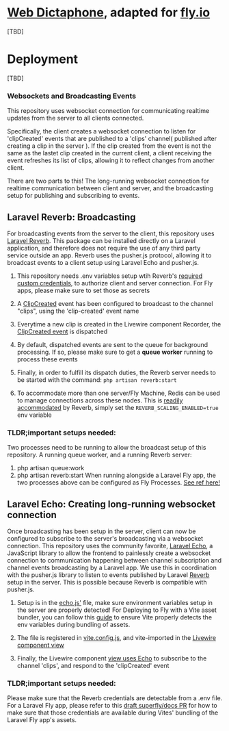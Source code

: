 # [Web Dictaphone](http://todomvc.com), adapted for [fly.io](https://fly.io/)

[TBD]

# Deployment

[TBD]



### Websockets and Broadcasting Events

This repository uses websocket connection for communicating realtime updates from the server to all clients connected.

Specifically, the client creates a websocket connection to listen for 'clipCreated' events that are published to a 'clips' channel( published after creating a clip in the server ). If the clip created from the event is not the same as the lastet clip created in the current client, a client receiving the event refreshes its list of clips, allowing it to reflect changes from another client.

There are two parts to this! The long-running websocket connection for realtime communication between client and server, and the broadcasting setup for publishing and subscribing to events. 


## Laravel Reverb: Broadcasting

For broadcasting events from the server to the client, this repository uses [Laravel Reverb](https://laravel.com/docs/11.x/broadcasting#reverb). This package can be installed directly on a Laravel application, and therefore does not require the use of any third party service outside an app. Reverb uses the pusher.js protocol, allowing it to broadcast events to a client setup using Laravel Echo and pusher.js.

1. This repository needs .env variables setup wtih Reverb's [required custom credentials](https://laravel.com/docs/11.x/reverb#application-credentials), to authorize client and server connection. For Fly apps, please make sure to set those as secrets

2. A [ClipCreated](https://github.com/fly-apps/laravel-dictaphone/blob/master/app/Events/ClipCreated.php) event has been configured to broadcast to the channel "clips", using the 'clip-created' event name 

3. Everytime a new clip is created in the Livewire component Recorder, the [ClipCreated event](https://github.com/fly-apps/laravel-dictaphone/blob/master/app/Livewire/Recorder.php#L68) is dispatched

4. By default, dispatched events are sent to the queue for background processing. If so, please make sure to get a **queue worker** running to process these events

5. Finally, in order to fulfill its dispatch duties, the Reverb server needs to be started with the command: `php artisan reverb:start`

6. To accommodate more than one server/Fly Machine, Redis can be used to manage connections across these nodes. This is [readily accommodated](https://laravel.com/docs/11.x/reverb#scaling) by Reverb, simply set the `REVERB_SCALING_ENABLED=true` env variable


### TLDR;important setups needed:

Two processes need to be running to allow the broadcast setup of this repository. A running queue worker, and a running Reverb server:
1. php artisan queue:work   
2. php artisan reverb:start 
When running alongside a Laravel Fly app, the two processes above can be configured as Fly Processes. [See ref here!](https://fly.io/docs/laravel/the-basics/cron-and-queues/#queue-worker)

## Laravel Echo: Creating long-running websocket connection

Once broadcasting has been setup in the server, client can now be configured to subscribe to the server's broadcasting via a websocket connection. This repository uses the community favorite, [Laravel Echo](https://github.com/laravel/echo), a JavaScript library to allow the frontend to painlessly create a websocket connection to communication happening between channel subscription and channel events broadcasting by a Laravel app. We use this in coordination with the pusher.js library to listen to events published by Laravel  [Reverb](https://laravel.com/docs/11.x/broadcasting#client-reverb) setup in the server. This is possible because Reverb is compatible with pusher.js.

1. Setup is in the [echo.js'](https://github.com/fly-apps/laravel-dictaphone/blob/master/resources/js/echo.js) file, make sure environment variables setup in the server are properly detected! For Deploying to Fly with a Vite asset bundler, you can follow this [guide](https://github.com/superfly/docs/pull/1521/files) to ensure Vite properly detects the env variables during bundling of assets.

2. The file is registered in [vite.config.js](https://github.com/fly-apps/laravel-dictaphone/blob/master/vite.config.js#L12), and vite-imported in the [Livewire component view](https://github.com/fly-apps/laravel-dictaphone/blob/master/resources/views/livewire/recorder.blade.php#L18)


3. Finally, the Livewire component [view uses Echo](https://github.com/fly-apps/laravel-dictaphone/blob/master/resources/views/livewire/recorder.blade.php#L37) to subscribe to the channel 'clips', and respond to the 'clipCreated' event
 

### TLDR;important setups needed:

Please make sure that the Reverb credentials are detectable from a .env file. For a Laravel Fly app, please refer to this [draft superfly/docs PR](https://github.com/superfly/docs/pull/1521/files) for how to make sure that those credentials are available during Vites' bundling of the Laravel Fly app's assets.
